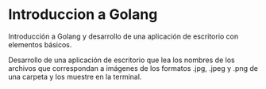# Introduccion a Golang
Introducción a Golang y desarrollo de una aplicación de escritorio con elementos básicos.

Desarrollo de una aplicación de escritorio que lea los nombres de los archivos que correspondan a imágenes de los formatos .jpg, .jpeg y .png de una carpeta y los muestre en la terminal.
